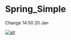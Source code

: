 Spring_Simple
=============
Change 14:50 20 Jan

[![alt](https://codenvy-stg.com/factory/resources/factory-white.png)](https://codenvy-stg.com/factory?id=c460b67d7jg6lxbo)

